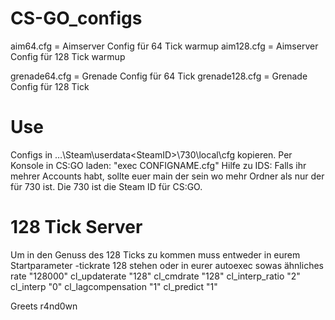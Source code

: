 # CS-GO_configs

aim64.cfg  = Aimserver Config für  64 Tick warmup
aim128.cfg = Aimserver Config für 128 Tick warmup

grenade64.cfg  = Grenade Config für  64 Tick
grenade128.cfg = Grenade Config für 128 Tick

# Use

Configs in …\Steam\userdata\<SteamID>\730\local\cfg kopieren.
Per Konsole in CS:GO laden:
  "exec CONFIGNAME.cfg"
Hilfe zu IDS:
  Falls ihr mehrer Accounts habt, sollte euer main der sein wo mehr Ordner als nur der für 730 ist. Die 730 ist die Steam ID für CS:GO.
  
# 128 Tick Server
Um in den Genuss des 128 Ticks zu kommen muss entweder in eurem Startparameter
  -tickrate 128
stehen oder in eurer autoexec sowas ähnliches
  rate "128000"
  cl_updaterate "128"
  cl_cmdrate "128"
  cl_interp_ratio "2"
  cl_interp "0"
  cl_lagcompensation "1"
  cl_predict "1"
  
Greets
r4nd0wn
